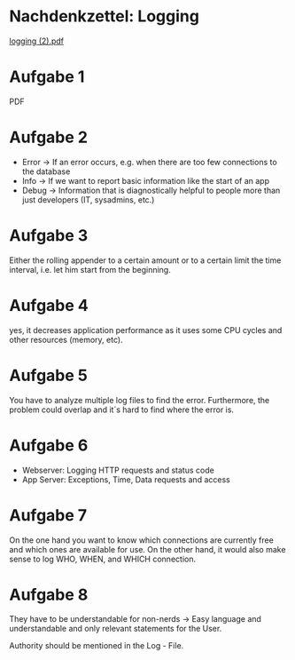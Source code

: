 # Nachdenkzettel: Logging

[logging (2).pdf](Nachdenkzettel%20Logging%204645b9ae5dc64f93b306a3d572b2a7b0/logging_(2).pdf)

# Aufgabe 1

PDF

# Aufgabe 2

- Error → If an error occurs, e.g. when there are too few connections to the database
- Info → If we want to report basic information like the start of an app
- Debug → Information that is diagnostically helpful to people more than just developers (IT, sysadmins, etc.)

# Aufgabe 3

Either the rolling appender to a certain amount or to a certain
limit the time interval, i.e. let him start from the beginning.

# Aufgabe 4

yes, it decreases application performance as it uses some CPU cycles and other resources (memory, etc).

# Aufgabe 5

You have to analyze multiple log files to find the error. Furthermore, the problem could overlap and it´s hard to find where the error is.

# Aufgabe 6

- Webserver: Logging HTTP requests and status code
- App Server: Exceptions, Time, Data requests and access

# Aufgabe 7

On the one hand you want to know which connections are currently free and which ones are available for use. On the other hand, it would also make sense to log WHO, WHEN, and WHICH connection.

# Aufgabe 8

They have to be understandable for non-nerds → Easy language and understandable and only relevant statements for the User. 

Authority should be mentioned in the Log - File.
